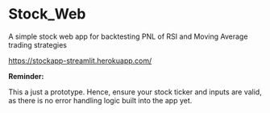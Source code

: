# Stock_Web
A simple stock web app for backtesting PNL of RSI and Moving Average trading strategies

https://stockapp-streamlit.herokuapp.com/


**Reminder:**

This a just a prototype. Hence, ensure your stock ticker and inputs are valid, as there is no error handling logic built into the app yet.
